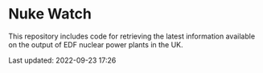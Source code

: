 # Nuke Watch

This repository includes code for retrieving the latest information available on the output of EDF nuclear power plants in the UK.

Last updated: 2022-09-23 17:26